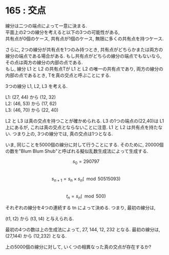 # 165 : 交点

線分は二つの端点によって一意に決まる.\
平面上の2つの線分を考えると以下の3つの可能性がある,\
共有点が0個のケース, 共有点が1個のケース, 無限に多くの共有点を持つケース.

さらに, 2つの線分が共有点を1つのみ持つとき, 共有点がどちらかまたは両方の線分の端点である場合がある. もし共有点がどちらの線分の端点でもないなら, その点は両方の線分の内部の点である.\
もし, 線分 L1 と L2 の共有点Tが L1 と L2 の唯一の共有点であり, 両方の線分の内部の点であるとき, Tを真の交点と呼ぶことにする.

3つの線分 L1, L2, L3 を考える.

L1: (27, 44) から (12, 32)\
L2: (46, 53) から (17, 62)\
L3: (46, 70) から (22, 40)

L2 と L3 は真の交点を持つことが確かめられる. L3 の1つの端点の(22,40)は L1 上にあるが, これは真の交点とならないことに注意. L1 と L2 は共有点を持たない. つまり上の, 3つの線分では, 真の交点は1つとなる.

いま, 同じことを5000個の線分に対して行うことにする. そのために, 20000個の数を"Blum Blum Shub"と呼ばれる擬似乱数生成法によって生成する.

$$s_0 = 290797$$\
$$s_{n+1} = s_n × s_n (\mod 50515093)$$\
$$t_n = s_n (\mod 500)$$

それぞれの線分を4つの連続する tn によって決める. つまり, 最初の線分は,

(t1, t2) から (t3, t4) と与えられる.

最初の4つの数は上の生成法によって, 27, 144, 12, 232 となる. 最初の線分は, (27,144) から (12,232) となる.

上の5000個の線分に対して, いくつの相異なった真の交点が存在するか?
